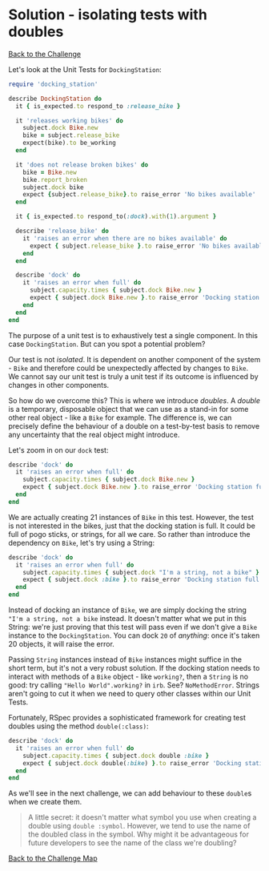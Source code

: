 # Solution - isolating tests with doubles

[Back to the Challenge](../19_isolating_tests_with_doubles.md)

Let's look at the Unit Tests for `DockingStation`:

```ruby
require 'docking_station'

describe DockingStation do
  it { is_expected.to respond_to :release_bike }

  it 'releases working bikes' do
    subject.dock Bike.new
    bike = subject.release_bike
    expect(bike).to be_working
  end

  it 'does not release broken bikes' do
    bike = Bike.new
    bike.report_broken
    subject.dock bike
    expect {subject.release_bike}.to raise_error 'No bikes available'
  end

  it { is_expected.to respond_to(:dock).with(1).argument }

  describe 'release_bike' do
    it 'raises an error when there are no bikes available' do
      expect { subject.release_bike }.to raise_error 'No bikes available'
    end
  end

  describe 'dock' do
    it 'raises an error when full' do
      subject.capacity.times { subject.dock Bike.new }
      expect { subject.dock Bike.new }.to raise_error 'Docking station full'
    end
  end
end
```

The purpose of a unit test is to exhaustively test a single component.  In this case `DockingStation`.  But can you spot a potential problem?

Our test is not *isolated*.  It is dependent on another component of the system - `Bike` and therefore could be unexpectedly affected by changes to `Bike`.  We cannot say our unit test is truly a unit test if its outcome is influenced by changes in other components.

So how do we overcome this?  This is where we introduce *doubles*.  A *double* is a temporary, disposable object that we can use as a stand-in for some other real object - like a `Bike` for example.  The difference is, we can precisely define the behaviour of a double on a test-by-test basis to remove any uncertainty that the real object might introduce.

Let's zoom in on our `dock` test:

```ruby
describe 'dock' do
  it 'raises an error when full' do
    subject.capacity.times { subject.dock Bike.new }
    expect { subject.dock Bike.new }.to raise_error 'Docking station full'
  end
end
```

We are actually creating 21 instances of `Bike` in this test.  However, the test is not interested in the bikes, just that the docking station is full.  It could be full of pogo sticks, or strings, for all we care.  So rather than introduce the dependency on `Bike`, let's try using a String:

```ruby
describe 'dock' do
  it 'raises an error when full' do
    subject.capacity.times { subject.dock "I'm a string, not a bike" }
    expect { subject.dock :bike }.to raise_error 'Docking station full'
  end
end
```
Instead of docking an instance of `Bike`, we are simply docking the string `"I'm a string, not a bike` instead. It doesn't matter what we put in this String: we're just proving that this test will pass even if we don't give a `Bike` instance to the `DockingStation`. You can dock `20` of _anything_: once it's taken 20 objects, it will raise the error.

Passing `String` instances instead of `Bike` instances might suffice in the short term, but it's not a very robust solution.  If the docking station needs to interact with methods of a `Bike` object - like `working?`, then a `String` is no good: try calling `"Hello World".working?` in `irb`. See? `NoMethodError`. Strings aren't going to cut it when we need to query other classes within our Unit Tests.

Fortunately, RSpec provides a sophisticated framework for creating test doubles using the method `double(:class)`:

```ruby
describe 'dock' do
  it 'raises an error when full' do
    subject.capacity.times { subject.dock double :bike }
    expect { subject.dock double(:bike) }.to raise_error 'Docking station full'
  end
end
```

As we'll see in the next challenge, we can add behaviour to these `double`s when we create them.

> A little secret: it doesn't matter what symbol you use when creating a double using `double :symbol`. However, we tend to use the name of the doubled class in the symbol. Why might it be advantageous for future developers to see the name of the class we're doubling?

[Back to the Challenge Map](../0_challenge_map.md)
